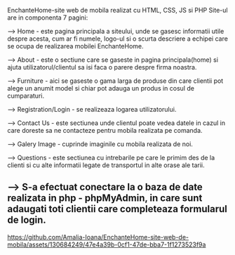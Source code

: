 EnchanteHome-site web de mobila realizat cu HTML, CSS, JS si PHP
Site-ul are in componenta 7 pagini:

  --> Home - este pagina principala a siteului, unde se gasesc informatii utile despre acesta, cum ar fi numele, logo-ul si o scurta descriere a echipei care se ocupa de realizarea mobilei EnchanteHome.
  
  --> About - este o sectiune care se gaseste in pagina principala(home) si ajuta utilizatorul/clientul sa isi faca o parere despre firma noastra. 
  
  --> Furniture - aici se gaseste o gama larga de produse din care clientii pot alege un anumit model si chiar pot adauga un produs in cosul de cumparaturi.
  
  --> Registration/Login - se realizeaza logarea utilizatorului.
  
  --> Contact Us - este sectiunea unde clientul poate vedea datele in cazul in care doreste sa ne contacteze pentru mobila realizata pe comanda.
  
  --> Galery Image - cuprinde imaginile cu mobila realizata de noi.
  
  --> Questions - este sectiunea cu intrebarile pe care le primim des de la clienti si cu alte informatii legate de transportul in alte orase ale tarii.

  --> S-a efectuat conectare la o baza de date realizata in php - phpMyAdmin, in care sunt adaugati toti clientii care completeaza formularul de login.
-----------------------------------------

https://github.com/Amalia-Ioana/EnchanteHome-site-web-de-mobila/assets/130684249/47e4a39b-0cf1-47de-bba7-1f1273523f9a



